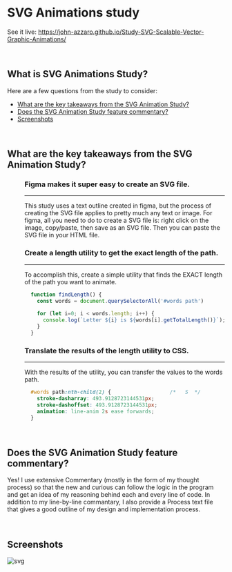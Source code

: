 # SVG Animations study
See it live: https://john-azzaro.github.io/Study-SVG-Scalable-Vector-Graphic-Animations/

<br>

## What is SVG Animations Study?


Here are a few questions from the study to consider:

* [What are the key takeaways from the SVG Animation Study?](#What-are-the-key-takeaways-from-the-SVG-Animation-Study)
* [Does the SVG Animation Study feature commentary?](#Does-the-SVG-Animation-Study-feature-commentary)
* [Screenshots](#Screenshots)

<br>

## What are the key takeaways from the SVG Animation Study?

<dl>
<dd>

### Figma makes it super easy to create an SVG file.
-----
This study uses a text outline created in figma, but the process of creating the SVG file applies to pretty much any text or image. For figma, all
you need to do to create a SVG file is: right click on the image, copy/paste, then save as an SVG file. Then you can paste the SVG file in your HTML
file.


### Create a length utility to get the exact length of the path. 
-----
To accomplish this, create a simple utility that finds the EXACT length of the path you want to animate.
```JavaScript
  function findLength() {
    const words = document.querySelectorAll('#words path')                // select the words path
                                                                
    for (let i=0; i < words.length; i++) {                                // loop through the words paths...
      console.log(`Letter ${i} is ${words[i].getTotalLength()}`);         // "Letter 0 is 493.9128723144531"
    }
  }
```

### Translate the results of the length utility to CSS.
-----
With the results of the utility, you can transfer the values to  the words path.
```CSS
  #words path:nth-child(2) {                   /*   S  */
    stroke-dasharray: 493.9128723144531px;
    stroke-dashoffset: 493.9128723144531px;
    animation: line-anim 2s ease forwards;
  }
```


</dd>
</dl>

<br>

## Does the SVG Animation Study feature commentary?
Yes! I use extensive Commentary (mostly in the form of my thought process) so that the new and curious can follow the logic in the program and get an idea of my reasoning behind each and every line of code.  In addition to my line-by-line commantary, I also provide a Process text file that gives a good outline of my design and implementation process. 

<br>

## Screenshots
![svg](https://user-images.githubusercontent.com/37447586/74305868-dd428e80-4d15-11ea-89f4-2c8530907d28.png)
